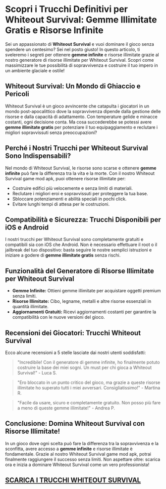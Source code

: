 <h1>Scopri i Trucchi Definitivi per Whiteout Survival: Gemme Illimitate Gratis e Risorse Infinite</h1>

<p>Sei un appassionato di <strong>Whiteout Survival</strong> e vuoi dominare il gioco senza spendere un centesimo? Sei nel posto giusto! In questo articolo, ti sveleremo i segreti per ottenere <strong>gemme infinite</strong> e risorse illimitate grazie al nostro generatore di risorse illimitate per Whiteout Survival. Scopri come massimizzare le tue possibilità di sopravvivenza e costruire il tuo impero in un ambiente glaciale e ostile!</p>

<h2>Whiteout Survival: Un Mondo di Ghiaccio e Pericoli</h2>
<p>Whiteout Survival è un gioco avvincente che catapulta i giocatori in un mondo post-apocalittico dove la sopravvivenza dipende dalla gestione delle risorse e dalla capacità di adattamento. Con temperature gelide e minacce costanti, ogni decisione conta. Ma cosa succederebbe se potessi avere <strong>gemme illimitate gratis</strong> per potenziare il tuo equipaggiamento e reclutare i migliori sopravvissuti senza preoccupazioni?</p>

<h2>Perché i Nostri Trucchi per Whiteout Survival Sono Indispensabili?</h2>
<p>Nel mondo di Whiteout Survival, le risorse sono scarse e ottenere <strong>gemme infinite</strong> può fare la differenza tra la vita e la morte. Con il nostro Whiteout Survival game mod apk, puoi ottenere risorse illimitate per:</p>
<ul>
  <li>Costruire edifici più velocemente e senza limiti di materiali.</li>
  <li>Reclutare i migliori eroi e sopravvissuti per proteggere la tua base.</li>
  <li>Sbloccare potenziamenti e abilità speciali in pochi click.</li>
  <li>Evitare lunghi tempi di attesa per le costruzioni.</li>
</ul>

<h2>Compatibilità e Sicurezza: Trucchi Disponibili per iOS e Android</h2>
<p>I nostri trucchi per Whiteout Survival sono completamente gratuiti e compatibili sia con iOS che Android. Non è necessario effettuare il root o il jailbreak del tuo dispositivo: basta seguire le nostre semplici istruzioni e iniziare a godere di <strong>gemme illimitate gratis</strong> senza rischi.</p>

<h2>Funzionalità del Generatore di Risorse Illimitate per Whiteout Survival</h2>
<ul>
  <li><strong>Gemme Infinite:</strong> Ottieni gemme illimitate per acquistare oggetti premium senza limiti.</li>
  <li><strong>Risorse Illimitate:</strong> Cibo, legname, metalli e altre risorse essenziali in quantità illimitate.</li>
  <li><strong>Aggiornamenti Gratuiti:</strong> Ricevi aggiornamenti costanti per garantire la compatibilità con le nuove versioni del gioco.</li>
</ul>

<h2>Recensioni dei Giocatori: Trucchi Whiteout Survival</h2>
<p>Ecco alcune recensioni a 5 stelle lasciate dai nostri utenti soddisfatti:</p>
<blockquote>"Incredibile! Con il generatore di gemme infinite, ho finalmente potuto costruire la base dei miei sogni. Un must per chi gioca a Whiteout Survival!" - Luca S.</blockquote>
<blockquote>"Ero bloccato in un punto critico del gioco, ma grazie a queste risorse illimitate ho superato tutti i miei avversari. Consigliatissimo!" - Martina R.</blockquote>
<blockquote>"Facile da usare, sicuro e completamente gratuito. Non posso più fare a meno di queste gemme illimitate!" - Andrea P.</blockquote>

<h2>Conclusione: Domina Whiteout Survival con Risorse Illimitate!</h2>
<p>In un gioco dove ogni scelta può fare la differenza tra la sopravvivenza e la sconfitta, avere accesso a <strong>gemme infinite</strong> e risorse illimitate è fondamentale. Grazie al nostro Whiteout Survival game mod apk, potrai finalmente raggiungere il successo senza limiti. Non aspettare oltre: scarica ora e inizia a dominare Whiteout Survival come un vero professionista!</p>

## [SCARICA I TRUCCHI WHITEOUT SURVIVAL](https://scaricasubitoveloceitagratis.click/scaricadownload.html)
